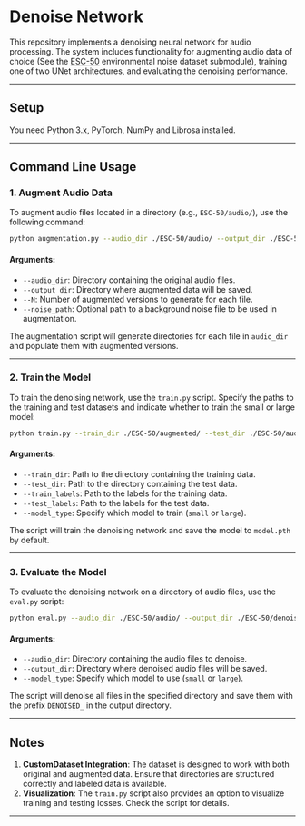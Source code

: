 # Denoise Network

This repository implements a denoising neural network for audio processing. The system includes functionality for augmenting audio data of choice (See the [ESC-50](https://github.com/karolpiczak/ESC-50) environmental noise dataset submodule), training one of two UNet architectures, and evaluating the denoising performance.

---

## Setup

You need Python 3.x, PyTorch, NumPy and Librosa installed.

---

## Command Line Usage

### **1. Augment Audio Data**

To augment audio files located in a directory (e.g., `ESC-50/audio/`), use the following command:

```bash
python augmentation.py --audio_dir ./ESC-50/audio/ --output_dir ./ESC-50/augmented/ --N 5 --noise_path ./background_noise.wav
```

#### Arguments:
- `--audio_dir`: Directory containing the original audio files.
- `--output_dir`: Directory where augmented data will be saved.
- `--N`: Number of augmented versions to generate for each file.
- `--noise_path`: Optional path to a background noise file to be used in augmentation.

The augmentation script will generate directories for each file in `audio_dir` and populate them with augmented versions.

---

### **2. Train the Model**

To train the denoising network, use the `train.py` script. Specify the paths to the training and test datasets and indicate whether to train the small or large model:

```bash
python train.py --train_dir ./ESC-50/augmented/ --test_dir ./ESC-50/audio/ --train_labels ./ESC-50/train_labels/ --test_labels ./ESC-50/test_labels/ --model_type small
```

#### Arguments:
- `--train_dir`: Path to the directory containing the training data.
- `--test_dir`: Path to the directory containing the test data.
- `--train_labels`: Path to the labels for the training data.
- `--test_labels`: Path to the labels for the test data.
- `--model_type`: Specify which model to train (`small` or `large`).

The script will train the denoising network and save the model to `model.pth` by default.

---

### **3. Evaluate the Model**

To evaluate the denoising network on a directory of audio files, use the `eval.py` script:

```bash
python eval.py --audio_dir ./ESC-50/audio/ --output_dir ./ESC-50/denoised/ --model_type small
```

#### Arguments:
- `--audio_dir`: Directory containing the audio files to denoise.
- `--output_dir`: Directory where denoised audio files will be saved.
- `--model_type`: Specify which model to use (`small` or `large`).

The script will denoise all files in the specified directory and save them with the prefix `DENOISED_` in the output directory.

---

## Notes

1. **CustomDataset Integration**: The dataset is designed to work with both original and augmented data. Ensure that directories are structured correctly and labeled data is available.
2. **Visualization**: The `train.py` script also provides an option to visualize training and testing losses. Check the script for details.

---

